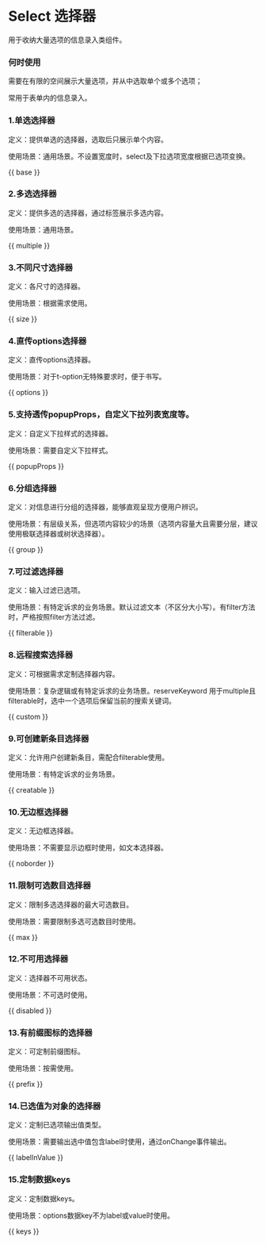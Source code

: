 # Select 选择器

用于收纳大量选项的信息录入类组件。

### 何时使用

需要在有限的空间展示大量选项，并从中选取单个或多个选项；

常用于表单内的信息录入。

### 1.单选选择器

定义：提供单选的选择器，选取后只展示单个内容。

使用场景：通用场景。不设置宽度时，select及下拉选项宽度根据已选项变换。

{{ base }}

### 2.多选选择器

定义：提供多选的选择器，通过标签展示多选内容。

使用场景：通用场景。

{{ multiple }}

### 3.不同尺寸选择器

定义：各尺寸的选择器。

使用场景：根据需求使用。

{{ size }}

### 4.直传options选择器

定义：直传options选择器。

使用场景：对于t-option无特殊要求时，便于书写。

{{ options }}
### 5.支持透传popupProps，自定义下拉列表宽度等。

定义：自定义下拉样式的选择器。

使用场景：需要自定义下拉样式。

{{ popupProps }}

### 6.分组选择器

定义：对信息进行分组的选择器，能够直观呈现方便用户辨识。

使用场景：有层级关系，但选项内容较少的场景（选项内容量大且需要分层，建议使用极联选择器或树状选择器）。

{{ group }}

### 7.可过滤选择器

定义：输入过滤已选项。

使用场景：有特定诉求的业务场景。默认过滤文本（不区分大小写）。有filter方法时，严格按照filter方法过滤。

{{ filterable }}

### 8.远程搜索选择器

定义：可根据需求定制选择器内容。

使用场景：复杂逻辑或有特定诉求的业务场景。reserveKeyword 用于multiple且filterable时，选中一个选项后保留当前的搜索关键词。

{{ custom }}

### 9.可创建新条目选择器

定义：允许用户创建新条目，需配合filterable使用。

使用场景：有特定诉求的业务场景。

{{ creatable }}

### 10.无边框选择器

定义：无边框选择器。

使用场景：不需要显示边框时使用，如文本选择器。

{{ noborder }}

### 11.限制可选数目选择器

定义：限制多选选择器的最大可选数目。

使用场景：需要限制多选可选数目时使用。

{{ max }}

### 12.不可用选择器

定义：选择器不可用状态。

使用场景：不可选时使用。

{{ disabled }}

### 13.有前缀图标的选择器

定义：可定制前缀图标。

使用场景：按需使用。

{{ prefix }}

### 14.已选值为对象的选择器

定义：定制已选项输出值类型。

使用场景：需要输出选中值包含label时使用，通过onChange事件输出。

{{ labelInValue }}

### 15.定制数据keys

定义：定制数据keys。

使用场景：options数据key不为label或value时使用。

{{ keys }}